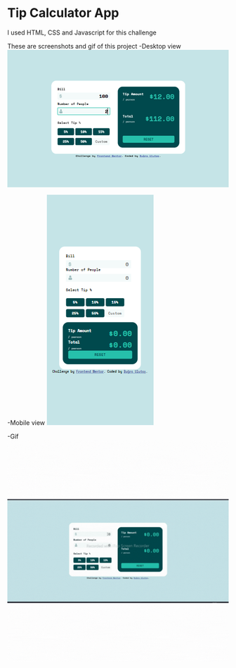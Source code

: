 # Tip Calculator App 

I used HTML, CSS and Javascript for this challenge 

These are screenshots and gif of this project
-Desktop view
![desktop](ssdesktop.png) 

-Mobile view 
![mobile](ssmobile.png)

-Gif
![gif](tip-calc-gif.gif)

